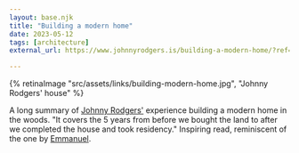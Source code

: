 ```yaml
---
layout: base.njk
title: "Building a modern home"
date: 2023-05-12
tags: [architecture]
external_url: https://www.johnnyrodgers.is/building-a-modern-home/?ref=daniel.pizza

---
```

{% retinaImage "src/assets/links/building-modern-home.jpg", "Johnny Rodgers' house" %}

A long summary of [Johnny Rodgers'](https://twitter.com/johnnyrodgersis?ref=daniel.pizza "Johnny Rodgers on Twitter") experience building a modern home in the woods. "It covers the 5 years from before we bought the land to after we completed the house and took residency." Inspiring read, reminiscent of the one by [Emmanuel](https://twitter.com/equartey?ref=daniel.pizza "Emmanuel Quartey on Twitter").
